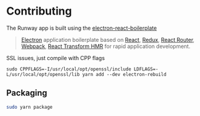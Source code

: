 # Contributing

The Runway app is built using the [electron-react-boilerplate](https://github.com/chentsulin/electron-react-boilerplate)

> [Electron](http://electron.atom.io/) application boilerplate based on [React](https://facebook.github.io/react/), [Redux](https://github.com/reactjs/redux), [React Router](https://github.com/reactjs/react-router), [Webpack](http://webpack.github.io/docs/), [React Transform HMR](https://github.com/gaearon/react-transform-hmr) for rapid application development.


SSL issues, just compile with CPP flags
```
sudo CPPFLAGS=-I/usr/local/opt/openssl/include LDFLAGS=-L/usr/local/opt/openssl/lib yarn add --dev electron-rebuild
```

## Packaging

```bash
sudo yarn package 
```